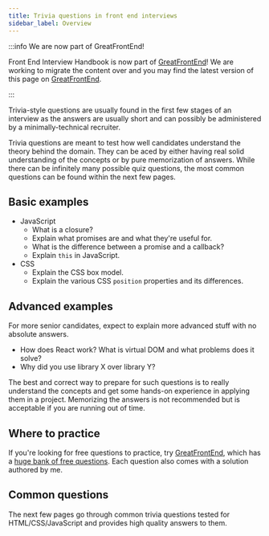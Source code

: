 ```yaml
---
title: Trivia questions in front end interviews
sidebar_label: Overview
---
```


:::info We are now part of GreatFrontEnd!

Front End Interview Handbook is now part of [GreatFrontEnd](https://www.greatfrontend.com)! We are working to migrate the content over and you may find the latest version of this page on [GreatFrontEnd](https://www.greatfrontend.com/front-end-interview-guidebook/quiz).

:::

Trivia-style questions are usually found in the first few stages of an interview as the answers are usually short and can possibly be administered by a minimally-technical recruiter.

Trivia questions are meant to test how well candidates understand the theory behind the domain. They can be aced by either having real solid understanding of the concepts or by pure memorization of answers. While there can be infinitely many possible quiz questions, the most common questions can be found within the next few pages.

## Basic examples

- JavaScript
  - What is a closure?
  - Explain what promises are and what they're useful for.
  - What is the difference between a promise and a callback?
  - Explain `this` in JavaScript.
- CSS
  - Explain the CSS box model.
  - Explain the various CSS `position` properties and its differences.

## Advanced examples

For more senior candidates, expect to explain more advanced stuff with no absolute answers.

- How does React work? What is virtual DOM and what problems does it solve?
- Why did you use library X over library Y?

The best and correct way to prepare for such questions is to really understand the concepts and get some hands-on experience in applying them in a project. Memorizing the answers is not recommended but is acceptable if you are running out of time.

## Where to practice

If you're looking for free questions to practice, try [GreatFrontEnd](https://www.greatfrontend.com), which has a [huge bank of free questions](https://www.greatfrontend.com/prepare/quiz). Each question also comes with a solution authored by me. 

## Common questions

The next few pages go through common trivia questions tested for HTML/CSS/JavaScript and provides high quality answers to them.
